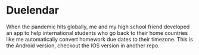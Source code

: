 # Duelendar

When the pandemic hits globally, me and my high school friend
developed an app to help
international students who go back
to their home countries like me
automatically convert homework
due dates to their timezone.
This is the Android version,
checkout the IOS version in another repo.
